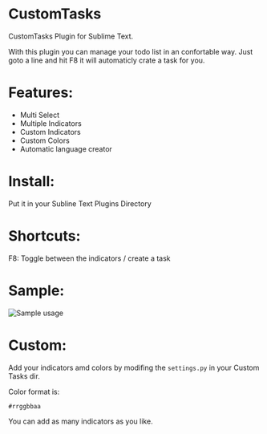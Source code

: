 CustomTasks
===========

CustomTasks Plugin for Sublime Text.

With this plugin you can manage your todo list in an confortable way.
Just goto a line and hit F8 it will automaticly crate a task for you.

Features:
===========
* Multi Select
* Multiple Indicators
* Custom Indicators
* Custom Colors
* Automatic language creator


Install:
===========
Put it in your Subline Text Plugins Directory


Shortcuts:
===========
F8: Toggle between the indicators / create a task

Sample:
===========
![Sample usage](https://raw.github.com/Eun/images/master/customtasks.gif)


Custom:
===========
Add your indicators amd colors by modifing the `settings.py` in your Custom Tasks dir.

Color format is:

`#rrggbbaa`

You can add as many indicators as you like.




